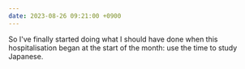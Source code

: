 ```yaml
---
date: 2023-08-26 09:21:00 +0900
---
```


So I've finally started doing what I should have done when this hospitalisation began at the start of the month: use the time to study Japanese.
